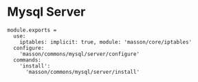 
# Mysql Server
    
    module.exports =
      use:
        iptables: implicit: true, module: 'masson/core/iptables'
      configure:
        'masson/commons/mysql/server/configure'
      commands:
        'install':
          'masson/commons/mysql/server/install'
